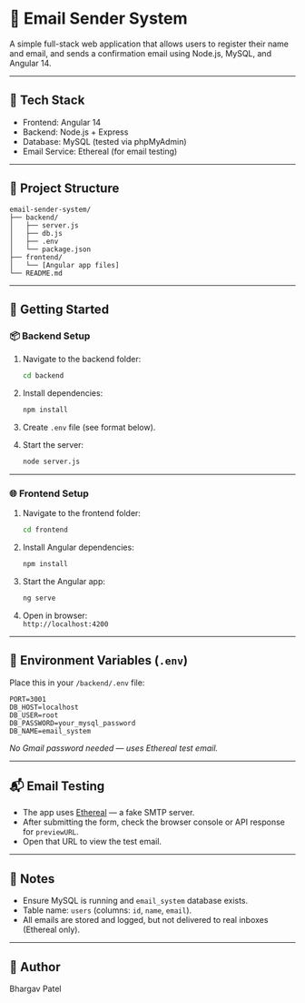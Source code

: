 # 📧 Email Sender System

A simple full-stack web application that allows users to register their name and email, and sends a confirmation email using Node.js, MySQL, and Angular 14.

---

## 🔧 Tech Stack

- Frontend: Angular 14  
- Backend: Node.js + Express  
- Database: MySQL (tested via phpMyAdmin)  
- Email Service: Ethereal (for email testing)

---

## 📁 Project Structure

```
email-sender-system/
├── backend/
│   ├── server.js
│   ├── db.js
│   ├── .env
│   └── package.json
├── frontend/
│   └── [Angular app files]
└── README.md
```

---

## 🚀 Getting Started

### 📦 Backend Setup

1. Navigate to the backend folder:
   ```bash
   cd backend
   ```

2. Install dependencies:
   ```bash
   npm install
   ```

3. Create `.env` file (see format below).

4. Start the server:
   ```bash
   node server.js
   ```

---

### 🌐 Frontend Setup

1. Navigate to the frontend folder:
   ```bash
   cd frontend
   ```

2. Install Angular dependencies:
   ```bash
   npm install
   ```

3. Start the Angular app:
   ```bash
   ng serve
   ```

4. Open in browser:  
   `http://localhost:4200`

---

## 🔐 Environment Variables (`.env`)

Place this in your `/backend/.env` file:

```
PORT=3001
DB_HOST=localhost
DB_USER=root
DB_PASSWORD=your_mysql_password
DB_NAME=email_system
```

*No Gmail password needed — uses Ethereal test email.*

---

## 📬 Email Testing

- The app uses [Ethereal](https://ethereal.email/) — a fake SMTP server.
- After submitting the form, check the browser console or API response for `previewURL`.
- Open that URL to view the test email.

---

## 📌 Notes

- Ensure MySQL is running and `email_system` database exists.
- Table name: `users` (columns: `id`, `name`, `email`).
- All emails are stored and logged, but not delivered to real inboxes (Ethereal only).

---

## 👤 Author

Bhargav Patel
